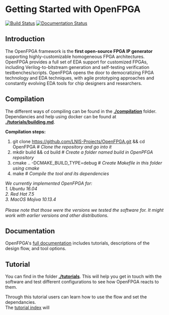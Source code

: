 # Getting Started with OpenFPGA

[![Build Status](https://travis-ci.org/LNIS-Projects/OpenFPGA.svg?branch=master)](https://travis-ci.org/LNIS-Projects/OpenFPGA)
[![Documentation Status](https://readthedocs.org/projects/openfpga/badge/?version=master)](https://openfpga.readthedocs.io/en/master/?badge=master)

## Introduction

The OpenFPGA framework is the **first open-source FPGA IP generator** supporting highly-customizable homogeneous FPGA architectures. OpenFPGA provides a full set of EDA support for customized FPGAs, including Verilog-to-bitstream generation and self-testing verification testbenches/scripts. OpenFPGA opens the door to democratizing FPGA technology and EDA techniques, with agile prototyping approaches and constantly evolving EDA tools for chip designers and researchers.<br />

## Compilation

The different ways of compiling can be found in the [**./compilation**](https://github.com/LNIS-Projects/OpenFPGA/tree/documentation/compilation) folder.<br />
Dependancies and help using docker can be found at [**./tutorials/building.md**](https://github.com/LNIS-Projects/OpenFPGA/blob/documentation/tutorials/building.md).

**Compilation steps:**
1. git clone https://github.com/LNIS-Projects/OpenFPGA.git && cd OpenFPGA # *Clone the repository and go into it*
2. mkdir build && cd build # *Create a folder named build in OpenPFGA repository*
3. cmake ..  -DCMAKE_BUILD_TYPE=debug # *Create Makefile in this folder using cmake*
4. make # *Compile the tool and its dependencies*

*We currently implemented OpenFPGA for:*<br />
*1. Ubuntu 16.04*<br />
*2. Red Hat 7.5*<br />
*3. MacOS Mojiva 10.13.4*<br /><br />
*Please note that those were the versions we tested the software for. It might work with earlier versions and other distributions.*

## Documentation
OpenFPGA's [full documentation](https://openfpga.readthedocs.io/en/master/) includes tutorials, descriptions of the design flow, and tool options.

## Tutorial

You can find in the folder [**./tutorials**](https://github.com/LNIS-Projects/OpenFPGA/tree/documentation/tutorials). This will help you get in touch with the software and test different configurations to see how OpenFPGA reacts to them. 

Through this tutorial users can learn how to use the flow and set the dependancies.<br />
The [tutorial index](https://github.com/LNIS-Projects/OpenFPGA/blob/documentation/tutorials/tutorial_index.md) will



